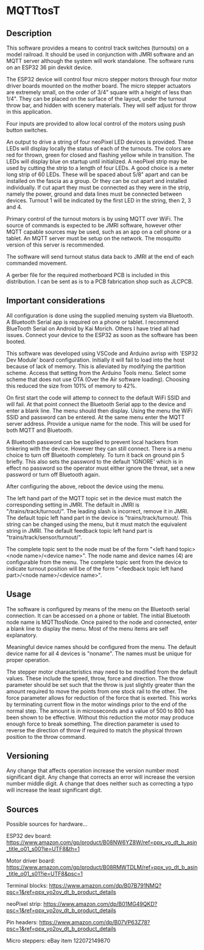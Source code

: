 # MQTTtosT
## Description
This software provides a means to control track switches (turnouts) on a model railroad. It should be used in conjunction with JMRI software and an MQTT server although the system will work standalone. The software runs on an ESP32 36 pin devkit device.

The ESP32 device will control four micro stepper motors through four motor driver boards mounted on the mother board. The micro stepper actuators are extremely small, on the order of 3/4" square with a height of less than 1/4". They can be placed on the surface of the layout, under the turnout throw bar, and hidden with scenery materials. They will self adjust for throw in this application. 

Four inputs are provided to allow local control of the motors using push button switches. 

An output to drive a string of four neoPixel LED devices is provided. These LEDs will display locally the status of each of the turnouts. The colors are red for thrown, green for closed and flashing yellow while in transition. The LEDs will display blue on startup until initialized. A neoPixel strip may be used by cutting the strip to a length of four LEDs. A good choice is a meter long strip of 60 LEDs. These will be spaced about 5/8" apart and can be installed on the fascia as a group. Or they can be cut apart and installed individually. If cut apart they must be connected as they were in the strip, namely the power, ground and data lines must be connected between devices. Turnout 1 will be indicated by the first LED in the string, then 2, 3 and 4.

Primary control of the turnout motors is by using MQTT over WiFi. The source of commands is expected to be JMRI software, however other MQTT capable sources may be used, such as an app on a cell phone or a tablet. An MQTT server must be setup on the network. The mosquitto version of this server is recommended. 

The software will send turnout status data back to JMRI at the end of each commanded movement.

A gerber file for the required motherboard PCB is included in this distribution. I can be sent as is to a PCB fabrication shop such as JLCPCB.

## Important considerations
All configuration is done using the supplied menuing system via Bluetooth. A Bluetooth Serial app is required on a phone or tablet. I recommend BlueTooth Serial on Android by Kai Morich. Others I have tried all had issues. Connect your device to the ESP32 as soon as the software has been booted.

This software was developed using VSCode and Arduino avrisp with 'ESP32 Dev Module' board configuration. Initially it will fail to load into the host because of lack of memory. This is alleviated by modifying the partition scheme. Access that setting from the Arduino Tools menu. Select some scheme that does not use OTA (Over the Air software loading). Choosing this reduced the size from 101% of memory to 42%.

On first start the code will attemp to connect to the default WiFi SSID and will fail. At that point connect the Bluetooth Serial app to the device and enter a blank line. The menu should then display. Using the menu the WiFi SSID and password can be entered. At the same menu enter the MQTT server address. Provide a unique name for the node. This will be used for both MQTT and Bluetooth.

A Bluetooth password can be supplied to prevent local hackers from tinkering with the device. However they can still connect. There is a menu choice to turn off Bluetooth completely. To turn it back on ground pin 5 briefly. This also sets the password to the default 'IGNORE' which is in effect no password so the operator must either ignore the threat, set a new password or turn off Bluetooth again.

After configuring the above, reboot the device using the menu.

The left hand part of the MQTT topic set in the device must match the corresponding setting in JMRI. The default in JMRI is "/trains/track/turnout/". The leading slash is incorrect, remove it in JMRI. The default topic left hand part in the device is "trains/track/turnout/. This string can be changed using the menu, but it must match the equivalent string in JMRI. The default feedback topic left hand part is "trains/track/sensor/turnout/".

The complete topic sent to the node must be of the form "\<left hand topic\>\<node name\>/\<device name\>". The node name and device names (4) are configurable from the menu. The complete topic sent from the device to indicate turnout position will be of the form "\<feedback topic left hand part\>/\<node name\>/\<device name\>".

## Usage
The software is configured by means of the menu on the Bluetooth serial connection. It can be accessed on a phone or tablet. The initial Bluetooth node name is MQTTtosNode. Once paired to the node and connected, enter a blank line to display the menu. Most of the menu items are self explanatory.

Meaningful device names should be configured from the menu. The default device name for all 4 devices is "noname". The names must be unique for proper operation.

The stepper motor characteristics may need to be modified from the default values. These include the speed, throw, force and direction. The throw parameter should be set such that the throw is just slightly greater than the amount required to move the points from one stock rail to the other. The force parameter allows for reduction of the force that is exerted. This works by terminating current flow in the motor windings prior to the end of the normal step. The amount is in microseconds and a value of 500 to 800 has been shown to be effective. Without this reduction the motor may produce enough force to break something. The direction parameter is used to reverse the direction of throw if required to match the physical thrown position to the throw command.

## Versioning
Any change that affects operation increase the version number most significant digit. Any change that corrects an error will increase the version number middle digit. A change that does neither such as correcting a typo will increase the least significant digit.

## Sources
Possible sources for hardware...

ESP32 dev board: https://www.amazon.com/gp/product/B08NW6YZ8W/ref=ppx_yo_dt_b_asin_title_o01_s00?ie=UTF8&th=1

Motor driver board: https://www.amazon.com/gp/product/B08RMWTDLM/ref=ppx_yo_dt_b_asin_title_o01_s01?ie=UTF8&psc=1

Terminal blocks: https://www.amazon.com/dp/B07B791NMQ?psc=1&ref=ppx_yo2ov_dt_b_product_details

neoPixel strip: https://www.amazon.com/dp/B01MG49QKD?psc=1&ref=ppx_yo2ov_dt_b_product_details

Pin headers: https://www.amazon.com/dp/B07VP63Z78?psc=1&ref=ppx_yo2ov_dt_b_product_details

Micro steppers: eBay item 122072149870
